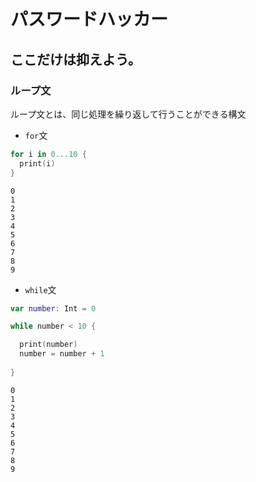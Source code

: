 # パスワードハッカー
## ここだけは抑えよう。
### ループ文
ループ文とは、同じ処理を繰り返して行うことができる構文

- `for`文

```swift
for i in 0...10 {
  print(i) 
}
```
```
0
1
2
3
4
5
6
7
8
9
```

- `while`文
```swift
var number: Int = 0

while number < 10 {

  print(number)  
  number = number + 1
  
}
```
```
0
1
2
3
4
5
6
7
8
9
```
